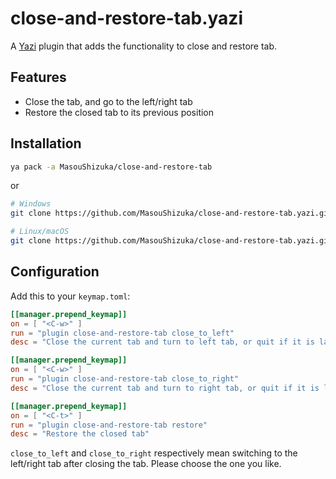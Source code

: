 # close-and-restore-tab.yazi

A [Yazi](https://github.com/sxyazi/yazi) plugin that adds the functionality to close and restore tab.

## Features

 - Close the tab, and go to the left/right tab
 - Restore the closed tab to its previous position

## Installation

```sh
ya pack -a MasouShizuka/close-and-restore-tab
```

or

```sh
# Windows
git clone https://github.com/MasouShizuka/close-and-restore-tab.yazi.git %AppData%\yazi\config\plugins\close-and-restore-tab.yazi

# Linux/macOS
git clone https://github.com/MasouShizuka/close-and-restore-tab.yazi.git ~/.config/yazi/plugins/close-and-restore-tab.yazi
```

## Configuration

Add this to your `keymap.toml`:

```toml
[[manager.prepend_keymap]]
on = [ "<C-w>" ]
run = "plugin close-and-restore-tab close_to_left"
desc = "Close the current tab and turn to left tab, or quit if it is last tab"

[[manager.prepend_keymap]]
on = [ "<C-w>" ]
run = "plugin close-and-restore-tab close_to_right"
desc = "Close the current tab and turn to right tab, or quit if it is last tab"

[[manager.prepend_keymap]]
on = [ "<C-t>" ]
run = "plugin close-and-restore-tab restore"
desc = "Restore the closed tab"
```

`close_to_left` and `close_to_right` respectively mean switching to the left/right tab after closing the tab. Please choose the one you like.
